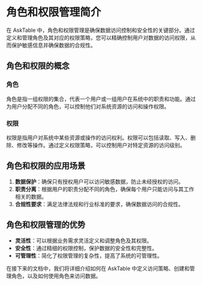 # 角色和权限管理简介

在 AskTable 中，角色和权限管理是确保数据访问控制和安全性的关键部分。通过定义和管理角色及其对应的权限策略，您可以精确控制用户对数据的访问权限，从而保护敏感信息并确保数据的合规性。

## 角色和权限的概念

### 角色

角色是指一组权限的集合，代表一个用户或一组用户在系统中的职责和功能。通过为用户分配不同的角色，可以控制他们对系统资源的访问和操作权限。

### 权限

权限是指用户对系统中某些资源或操作的访问权利。权限可以包括读取、写入、删除、修改等操作。通过定义权限策略，可以控制用户对特定资源的访问级别。

## 角色和权限的应用场景

1. **数据保护**：确保只有授权用户可以访问敏感数据，防止未经授权的访问。
2. **职责分离**：根据用户的职责分配不同的角色，确保每个用户只能访问与其工作相关的数据。
3. **合规性要求**：满足法律法规和行业标准的要求，确保数据访问的合规性。

## 角色和权限管理的优势

- **灵活性**：可以根据业务需求灵活定义和调整角色及其权限。
- **安全性**：通过精细的权限控制，保护数据的安全性和完整性。
- **可管理性**：简化了权限管理的复杂性，提高了系统的可管理性。

在接下来的文档中，我们将详细介绍如何在 AskTable 中定义访问策略、创建和管理角色，以及如何使用角色来访问数据。
